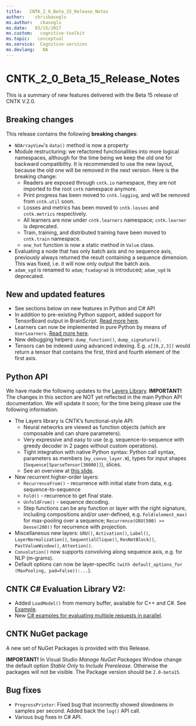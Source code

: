 ```yaml
---
title:   CNTK_2_0_Beta_15_Release_Notes
author:    chrisbasoglu
ms.author:   cbasoglu
ms.date:   03/15/2017
ms.custom:   cognitive-toolkit
ms.topic:   conceptual
ms.service:  Cognitive-services
ms.devlang:   NA
---
```


# CNTK_2_0_Beta_15_Release_Notes

This is a summary of new features delivered with the Beta 15 release of CNTK V.2.0.


## Breaking changes

This release contains the following **breaking changes**:

* `NDArrayView`'s `data()` method is now a property 
* Module restructuring: we refactored functionalities into more logical namespaces, although for the time being we keep the old one for backward compatibility. It is recommended to use the new layout, because the old one will be removed in the next version. Here is the breaking change:
  * Readers are exposed through `cntk.io` namespace, they are not imported to the root `cntk` namespace anymore.
  * Print progress has been moved to `cntk.logging`, and will be removed from `cntk.util` soon.
  * Losses and metrics has been moved to `cntk.losses` and `cntk.metrics` respectively.
  * All learners are now under `cntk.learners` namespace; `cntk.learner` is deprecated.
  * Train, training, and distributed training have been moved to `cntk.train` namespace.
  * `one_hot` function is now a static method in `Value` class.
* Evaluating a node that has only batch axis and no sequence axis, previously always returned the result containing a sequence dimension. This was fixed, i.e. it will now only output the batch axis.
* `adam_sgd` is renamed to `adam`; `fsadagrad` is introduced; `adam_sgd` is deprecated.

## New and updated features

* See sections below on new features in Python and C# API
*  In addition to pre-existing Python support, added support for TensorBoard output in BrainScript. [Read more here](../Using-TensorBoard-for-Visualization.md).
* Learners can now be implemented in pure Python by means of `UserLearners`. [Read more here](https://cntk.ai/pythondocs/extend.html#user-learners).
* New debugging helpers: `dump_function()`, `dump_signature()`.
* Tensors can be indexed using advanced indexing. E.g. `x[[0,2,3]]` would return a tensor that contains the first, third and fourth element of the first axis.

## Python API

We have made the following updates to the [Layers Library](https://cntk.ai/pythondocs/layerref.html). **IMPORTANT!** The changes in this section are NOT yet reflected in the main Python API documentation. We will update it soon; for the time being please use the following information.

* The Layers library is CNTK’s functional-style API:
  * Neural networks are viewed as function objects (which are composable and can share parameters).
  * Very expressive and easy to use (e.g. sequence-to-sequence with greedy decoder in 2 pages without custom operations).
  * Tight integration with native Python syntax: Python call syntax, parameters as members (`my_convo_layer.W`), types for input shapes (`Sequence[SparseTensor[30000]]`), slices.
  * See an overview at [this slide](https://github.com/Microsoft/CNTK/wiki/ppt/Layers-vs-API.pdf).
* New recurrent higher-order layers:
  * `RecurrenceFrom()` - recurrence with initial state from data, e.g. sequence-to-sequence
  * `Fold()` - recurrence to get final state.
  * `UnfoldFrom()` - sequence decoding.
  * Step functions can be any function or layer with the right signature, including compositions and/or user-defined, e.g. `Fold(element_max)` for max-pooling over a sequence; `Recurrence(GRU(500) >> Dense(200))` for recurrence with projection.
* Miscellaneous new layers: `GRU()`, `Activation()`, `Label()`, `LayerNormalization()`, `SequentialClique()`, `ResNetBlock()`, `PastValueWindow()`, `Attention()`.
* `Convolution()` now supports convolving along sequence axis, e.g. for NLP (m-grams).
* Default options can now be layer-specific `(with default_options_for (MaxPooling, pad=False)):...`).

## CNTK C# Evaluation Library V2:

* Added `LoadModel()` from memory buffer, available for C++ and C#. See [Example](https://github.com/Microsoft/CNTK/tree/v2.0.beta15.0/Examples/Evaluation/CNTKLibraryCSEvalCPUOnlyExamples).
* New [C# examples for evaluating multiple requests in parallel](../CNTK-Eval-Examples.md#examples-for-evaluating-multiple-requests-in-parallel).

## CNTK NuGet package

A new set of NuGet Packages is provided with this Release. 

**IMPORTANT!** In Visual Studio *Manage NuGet Packages* Window change the default option *Stable Only* to *Include Prerelease*. Otherwise the packages will not be visible. The Package version should be ```2.0-beta15```.

## Bug fixes

* `ProgressPrinter`: Fixed bug that incorrectly showed slowdowns in samples per second.  Added back the `log()` API call.
* Various bug fixes in C# API.
